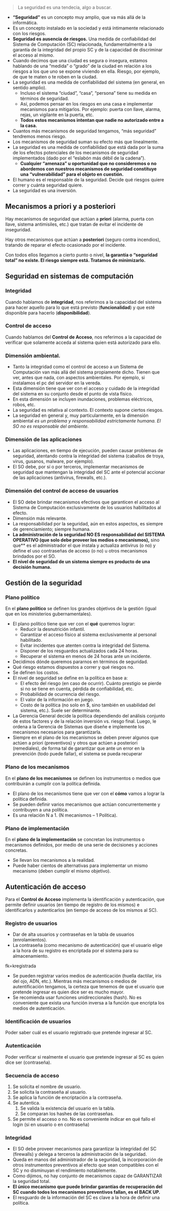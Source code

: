 > La seguridad es una tendecia, algo a buscar.
- **“Seguridad”** es un concepto muy amplio, que va más allá de la informática. 
- Es un concepto instalado en la sociedad y está íntimamente relacionado con los riesgos. 
- **Seguridad es ausencia de riesgos.** Una medida de confiabilidad del Sistema de Computación (SC) relacionada, fundamentalmente a la garantía de la integridad del propio SC y de la capacidad de discriminar el acceso al mismo.
- Cuando decimos que una ciudad es segura o insegura, estamos hablando de una “medida” o “grado” de la ciudad en relación a los riesgos a los que uno se expone viviendo en ella. Riesgo, por ejemplo, de que te maten o te roben en la ciudad. 
- La seguridad es una medida de confiabilidad del sistema (en general, en sentido amplio).
  - Incluso el sistema “ciudad”, “casa”, “persona” tiene su medida en términos de seguridad. 
  - Así, podemos pensar en los riesgos en una casa e implementar mecanismos para mitigarlos. Por ejemplo: puerta con llave, alarma, rejas, un vigilante en la puerta, etc.
  - **Todos estos mecanismos intentan que nadie no autorizado entre a la casa.**
- Cuantos más mecanismos de seguridad tengamos, “más seguridad” tendremos menos riesgo.
- Los mecanismos de seguridad suman su efecto más que linealmente.
- La seguridad es una medida de confiabilidad que está dada por la suma de los efectos potenciales de los mecanismos de seguridad implementados (dado por el “eslabón más débil de la cadena”).
  - **Cualquier “amenaza” u oportunidad que no consideremos o no abordemos con nuestros mecanismos de seguridad constituye una “vulnerabilidad” para el objeto en cuestión.**
- El humano es el responsable de la seguridad. Decide qué riesgos quiere correr y cuánta seguridad quiere.
- La seguridad es una inversión.

## **Mecanismos a priori y a posteriori**
Hay mecanismos de seguridad que actúan a **priori** (alarma, puerta con llave, sistema antimisiles, etc.) que tratan de evitar el incidente de inseguridad.

Hay otros mecanismos que actúan a **posteriori** (seguro contra incendios), tratando de reparar el efecto ocasionado por el incidente.

Con todos ellos llegamos a cierto punto o nivel, **la garantía o “seguridad total” no existe. El riesgo siempre está. Tratamos de minimizarlo.**

## **Seguridad en sistemas de computación**
### Integridad
Cuando hablamos de **integridad**, nos referimos a la capacidad del sistema para hacer aquello para lo que está previsto (**funcionalidad**) y que esté disponible para hacerlo (**disponibilidad**).

### Control de acceso
Cuando hablamos del **Control de Acceso**, nos referimos a la capacidad de verificar que solamente acceda al sistema quien está autorizado para ello.

### Dimensión ambiental.
- Tanto la integridad como el control de acceso a un Sistema de Computación van más allá del sistema propiamente dicho. Tienen que ver, antes que nada, con aspectos ambientales. Por ejemplo, si instalamos el pc del servidor en la vereda.
- Esta dimensión tiene que ver con el acceso y cuidado de la integridad del sistema en su conjunto desde el punto de vista físico.
- En esta dimensión se incluyen inundaciones, problemas eléctricos, robos, etc.
- La seguridad es relativa al contexto. El contexto supone ciertos riesgos.
- La seguridad en general y, muy particularmente, en la dimensión ambiental *es un problema y responsabilidad estrictamente humana. El SO no es responsable del ambiente.*

### Dimensión de las aplicaciones
- Las aplicaciones, en tiempo de ejecución, pueden causar problemas de seguridad, atentando contra la integridad del sistema (caballos de troya, virus, gusanos, malware, por ejemplo).
- El SO debe, por sí o por terceros, implementar mecanismos de seguridad que mantengan la integridad del SC ante el potencial accionar de las aplicaciones (antivirus, firewalls, etc.).

### Dimensión del control de acceso de usuarios
- El SO debe brindar mecanismos efectivos que garanticen el acceso al Sistema de Computación exclusivamente de los usuarios habilitados al efecto.
- Dimensión más relevante.
- La responsabilidad por la seguridad, aún en estos aspectos, es siempre de gerenciamiento; siempre humana.
- **La administración de la seguridad NO ES responsabilidad del SISTEMA OPERATIVO (que solo debe proveer los medios o mecanismos),** sino que** es el administrador el que instala y actualiza antivirus (o no) y define el uso contraseñas de acceso (o no) u otros mecanismos brindados por el SO.
- **El nivel de seguridad de un sistema siempre es producto de una decisión humana.**

## **Gestión de la seguridad**
### Plano político
En el **plano político** se definen los grandes objetivos de la gestión (igual que en los ministerios gubernamentales).

- El plano político tiene que ver con el **qué** queremos lograr:
  - Reducir la desnutrición infantil.
  - Garantizar el acceso físico al sistema exclusivamente al personal habilitado.
  - Evitar incidentes que atenten contra la integridad del Sistema.
  - Disponer de los resguardos actualizados cada 24 horas.
  - Recuperar el sistema en menos de 24 horas ante un incidente.
- Decidimos dónde queremos pararnos en términos de seguridad. 
- Qué riesgo estamos dispuestos a correr y qué riesgos no. 
- Se definen los costos.
- El nivel de seguridad se define en la política en base a:
  - El efecto del riesgo (en caso de ocurrir). Cuánto prestigio se pierde si no se tiene en cuenta, pérdida de confiabilidad, etc.
  - Probabilidad de ocurrencia del riesgo.
  - El valor de la información en juego.
  - Costo de la política (no solo en $, sino también en usabilidad del sistema, etc.). Suele ser determinante.
- La Gerencia General decide la política dependiendo del análisis conjunto de estos factores y de la relación inversión vs. riesgo final. Luego, le ordena a la Gerencia de Sistemas que diseñe e implemente los mecanismos necesarios para garantizarla.
- Siempre en el plano de los mecanismos se deben prever algunos que actúen a priori (preventivos) y otros que actúen a posteriori (remediales), de forma tal de garantizar que ante un error en la prevención (todo puede fallar), el sistema se pueda recuperar

### Plano de los mecanismos
En el **plano de los mecanismos** se definen los instrumentos o medios que contribuirán a cumplir con la política definida.

- El plano de los mecanismos tiene que ver con el **cómo** vamos a lograr la política definida.
- Se pueden definir varios mecanismos que actúan concurrentemente y contribuyen a una política. 
- Es una relación N a 1. (N mecanismos – 1 Política).

### Plano de implementación
En el **plano de la implementación** se concretan los instrumentos o mecanismos definidos, por medio de una serie de decisiones y acciones concretas.

- Se llevan los mecanismos a la realidad.
- Puede haber cientos de alternativas para implementar un mismo mecanismo (deben cumplir el mismo objetivo).

## **Autenticación de acceso**
Para el **Control de Acceso** implementa la identificación y autenticación, que permite definir usuarios (en tiempo de registro de los mismos) e identificarlos y autenticarlos (en tiempo de acceso de los mismos al SC).
### Registro de usuarios
- Dar de alta usuarios y contraseñas en la tabla de usuarios (enrolamientos).
- La contraseña (como mecanismo de autenticación) que el usuario elige a la hora de su registro es encriptada por el sistema para su almacenamiento.

fk=kregistrada

- Se pueden registrar varios medios de autenticación (huella dactilar, iris del ojo, ADN, etc.). Mientras más mecanismos o medios de autentificación tengamos, la certeza que tenemos de que el usuario que pretende ingresar es quien dice ser es mucho mayor. 
- Se recomienda usar funciones unidireccionales (hash). No es conveniente que exista una función inversa a la función que encripta los medios de autenticación.

### Identificación de usuarios
Poder saber cuál es el usuario registrado que pretende ingresar al SC.
### Autenticación
Poder verificar si realmente el usuario que pretende ingresar al SC es quien dice ser (contraseña).

### Secuencia de acceso
1. Se solicita el nombre de usuario.
1. Se solicita la contraseña al usuario.
1. Se aplica la función de encriptación a la contraseña.
1. Se autentica.
   1. Se valida la existencia del usuario en la tabla.
   1. Se comparan los hashes de las contraseñas.
1. Se permite el acceso o no. No es conveniente indicar en qué fallo el login (si en usuario o en contraseña)

### Integridad
- El SO debe proveer mecanismos para garantizar la integridad del SC (firewalls) y delega a terceros la administración de la seguridad.
- Queda en manos del administrador de la seguridad, la incorporación de otros instrumentos preventivos al efecto que sean compatibles con el SC y no disminuyan el rendimiento notablemente.
- Como dijimos, no hay conjunto de mecanismos capaz de GARANTIZAR la seguridad total. 
- **El único mecanismo que puede brindar garantías de recuperación del SC cuando todos los mecanismos preventivos fallan, es el BACK UP.**
- El resguardo de la información del SC es clave a la hora de definir una política.